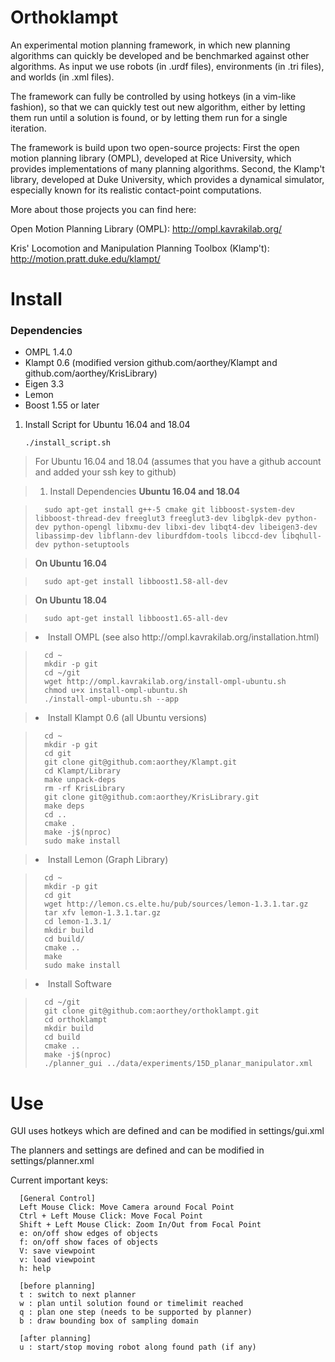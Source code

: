 <h1>Orthoklampt</h1>

An experimental motion planning framework, in which new planning algorithms can
quickly be developed and be benchmarked against other algorithms. As input we use
robots (in .urdf files), environments (in .tri files), and worlds (in .xml
files). 

The framework can fully be controlled by using hotkeys (in a vim-like fashion),
so that we can quickly test out new algorithm, either by letting them run until
a solution is found, or by letting them run for a single iteration.

The framework is build upon two open-source projects: First the open motion
planning library (OMPL), developed at Rice University, which provides implementations of many planning
algorithms. Second, the Klamp't library, developed at Duke University, which
provides a dynamical simulator, especially known for its realistic contact-point computations. 

More about those projects you can find here:

Open Motion Planning Library (OMPL): http://ompl.kavrakilab.org/

Kris' Locomotion and Manipulation Planning Toolbox (Klamp't): http://motion.pratt.duke.edu/klampt/

<h1>Install</h1>

<h3>Dependencies</h3>

<ul>
  <li> OMPL 1.4.0
  <li> Klampt 0.6 (modified version github.com/aorthey/Klampt and
  github.com/aorthey/KrisLibrary)
  <li> Eigen 3.3
  <li> Lemon
  <li> Boost 1.55 or later
</ul>

<ol>
  <li> Install Script for Ubuntu 16.04 and 18.04

    ./install_script.sh
</ol>


> For Ubuntu 16.04 and 18.04 (assumes that you have a github account and added your ssh key to github)

> <ol>
>   <li> Install Dependencies <b>Ubuntu 16.04 and 18.04</b>

>       sudo apt-get install g++-5 cmake git libboost-system-dev libboost-thread-dev freeglut3 freeglut3-dev libglpk-dev python-dev python-opengl libxmu-dev libxi-dev libqt4-dev libeigen3-dev libassimp-dev libflann-dev liburdfdom-tools libccd-dev libqhull-dev python-setuptools
      
> <b>On Ubuntu 16.04</b>

>       sudo apt-get install libboost1.58-all-dev

> <b>On Ubuntu 18.04</b>

>       sudo apt-get install libboost1.65-all-dev
            
> <li> Install OMPL (see also http://ompl.kavrakilab.org/installation.html)
  
>       cd ~
>       mkdir -p git
>       cd ~/git
>       wget http://ompl.kavrakilab.org/install-ompl-ubuntu.sh
>       chmod u+x install-ompl-ubuntu.sh
>       ./install-ompl-ubuntu.sh --app
 
>  <li> Install Klampt 0.6 (all Ubuntu versions)
  
>       cd ~
>       mkdir -p git
>       cd git
>       git clone git@github.com:aorthey/Klampt.git
>       cd Klampt/Library
>       make unpack-deps
>       rm -rf KrisLibrary
>       git clone git@github.com:aorthey/KrisLibrary.git
>       make deps
>       cd ..
>       cmake .
>       make -j$(nproc)
>       sudo make install

>  <li> Install Lemon (Graph Library)
  
>       cd ~
>       mkdir -p git
>       cd git  
>       wget http://lemon.cs.elte.hu/pub/sources/lemon-1.3.1.tar.gz
>       tar xfv lemon-1.3.1.tar.gz 
>       cd lemon-1.3.1/
>       mkdir build
>       cd build/
>       cmake ..
>       make
>       sudo make install

> <li>Install Software

>       cd ~/git
>       git clone git@github.com:aorthey/orthoklampt.git
>       cd orthoklampt
>       mkdir build
>       cd build
>       cmake ..
>       make -j$(nproc)
>       ./planner_gui ../data/experiments/15D_planar_manipulator.xml
      
> </ol>


<h1>Use</h1>

GUI uses hotkeys which are defined and can be modified in settings/gui.xml

The planners and settings are defined and can be modified in
settings/planner.xml

Current important keys:


      [General Control]
      Left Mouse Click: Move Camera around Focal Point
      Ctrl + Left Mouse Click: Move Focal Point
      Shift + Left Mouse Click: Zoom In/Out from Focal Point
      e: on/off show edges of objects
      f: on/off show faces of objects
      V: save viewpoint
      v: load viewpoint
      h: help

      [before planning] 
      t : switch to next planner
      w : plan until solution found or timelimit reached
      q : plan one step (needs to be supported by planner)
      b : draw bounding box of sampling domain

      [after planning] 
      u : start/stop moving robot along found path (if any)
      


